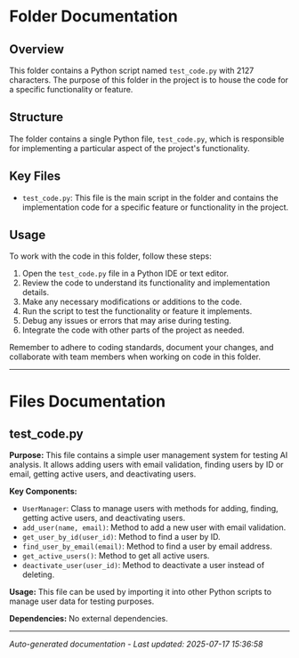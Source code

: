 # Folder Documentation

## Overview
This folder contains a Python script named `test_code.py` with 2127 characters. The purpose of this folder in the project is to house the code for a specific functionality or feature.

## Structure
The folder contains a single Python file, `test_code.py`, which is responsible for implementing a particular aspect of the project's functionality.

## Key Files
- `test_code.py`: This file is the main script in the folder and contains the implementation code for a specific feature or functionality in the project.

## Usage
To work with the code in this folder, follow these steps:
1. Open the `test_code.py` file in a Python IDE or text editor.
2. Review the code to understand its functionality and implementation details.
3. Make any necessary modifications or additions to the code.
4. Run the script to test the functionality or feature it implements.
5. Debug any issues or errors that may arise during testing.
6. Integrate the code with other parts of the project as needed.

Remember to adhere to coding standards, document your changes, and collaborate with team members when working on code in this folder.

---

# Files Documentation

## test_code.py

**Purpose:** This file contains a simple user management system for testing AI analysis. It allows adding users with email validation, finding users by ID or email, getting active users, and deactivating users.

**Key Components:**
- `UserManager`: Class to manage users with methods for adding, finding, getting active users, and deactivating users.
- `add_user(name, email)`: Method to add a new user with email validation.
- `get_user_by_id(user_id)`: Method to find a user by ID.
- `find_user_by_email(email)`: Method to find a user by email address.
- `get_active_users()`: Method to get all active users.
- `deactivate_user(user_id)`: Method to deactivate a user instead of deleting.

**Usage:** This file can be used by importing it into other Python scripts to manage user data for testing purposes.

**Dependencies:** No external dependencies.

---
*Auto-generated documentation - Last updated: 2025-07-17 15:36:58*
